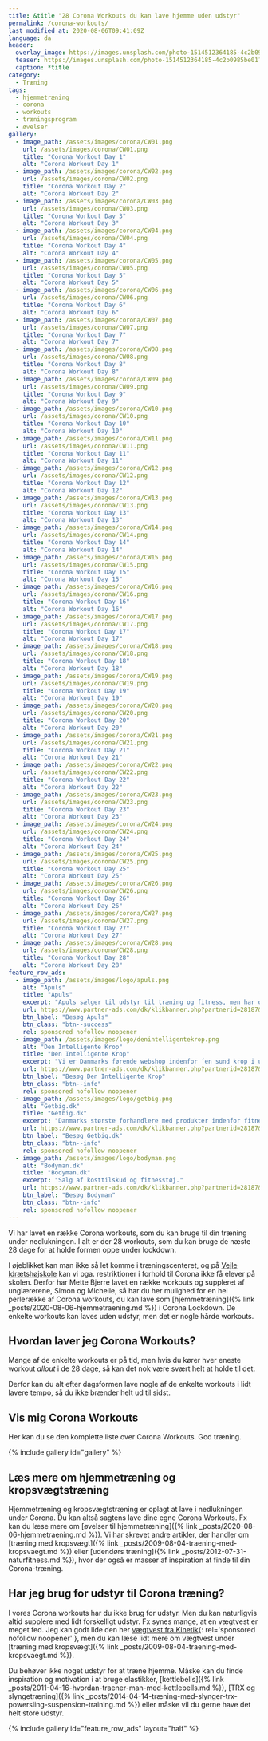 ```yaml
---
title: &title "28 Corona Workouts du kan lave hjemme uden udstyr"
permalink: /corona-workouts/
last_modified_at: 2020-08-06T09:41:09Z
language: da
header:
  overlay_image: https://images.unsplash.com/photo-1514512364185-4c2b0985be01?ixlib=rb-1.2.1&ixid=eyJhcHBfaWQiOjEyMDd9&auto=format&fit=crop&w=1900&q=5
  teaser: https://images.unsplash.com/photo-1514512364185-4c2b0985be01?ixlib=rb-1.2.1&ixid=eyJhcHBfaWQiOjEyMDd9&auto=format&fit=crop&w=400&q=5
  caption: *title
category:
  - Træning
tags:
  - hjemmetræning
  - corona
  - workouts
  - træningsprogram
  - øvelser
gallery:
  - image_path: /assets/images/corona/CW01.png
    url: /assets/images/corona/CW01.png
    title: "Corona Workout Day 1"
    alt: "Corona Workout Day 1"
  - image_path: /assets/images/corona/CW02.png
    url: /assets/images/corona/CW02.png
    title: "Corona Workout Day 2"
    alt: "Corona Workout Day 2"
  - image_path: /assets/images/corona/CW03.png
    url: /assets/images/corona/CW03.png
    title: "Corona Workout Day 3"
    alt: "Corona Workout Day 3"
  - image_path: /assets/images/corona/CW04.png
    url: /assets/images/corona/CW04.png
    title: "Corona Workout Day 4"
    alt: "Corona Workout Day 4"
  - image_path: /assets/images/corona/CW05.png
    url: /assets/images/corona/CW05.png
    title: "Corona Workout Day 5"
    alt: "Corona Workout Day 5"
  - image_path: /assets/images/corona/CW06.png
    url: /assets/images/corona/CW06.png
    title: "Corona Workout Day 6"
    alt: "Corona Workout Day 6"
  - image_path: /assets/images/corona/CW07.png
    url: /assets/images/corona/CW07.png
    title: "Corona Workout Day 7"
    alt: "Corona Workout Day 7"
  - image_path: /assets/images/corona/CW08.png
    url: /assets/images/corona/CW08.png
    title: "Corona Workout Day 8"
    alt: "Corona Workout Day 8"
  - image_path: /assets/images/corona/CW09.png
    url: /assets/images/corona/CW09.png
    title: "Corona Workout Day 9"
    alt: "Corona Workout Day 9"
  - image_path: /assets/images/corona/CW10.png
    url: /assets/images/corona/CW10.png
    title: "Corona Workout Day 10"
    alt: "Corona Workout Day 10"
  - image_path: /assets/images/corona/CW11.png
    url: /assets/images/corona/CW11.png
    title: "Corona Workout Day 11"
    alt: "Corona Workout Day 11"
  - image_path: /assets/images/corona/CW12.png
    url: /assets/images/corona/CW12.png
    title: "Corona Workout Day 12"
    alt: "Corona Workout Day 12"
  - image_path: /assets/images/corona/CW13.png
    url: /assets/images/corona/CW13.png
    title: "Corona Workout Day 13"
    alt: "Corona Workout Day 13"
  - image_path: /assets/images/corona/CW14.png
    url: /assets/images/corona/CW14.png
    title: "Corona Workout Day 14"
    alt: "Corona Workout Day 14"
  - image_path: /assets/images/corona/CW15.png
    url: /assets/images/corona/CW15.png
    title: "Corona Workout Day 15"
    alt: "Corona Workout Day 15"
  - image_path: /assets/images/corona/CW16.png
    url: /assets/images/corona/CW16.png
    title: "Corona Workout Day 16"
    alt: "Corona Workout Day 16"
  - image_path: /assets/images/corona/CW17.png
    url: /assets/images/corona/CW17.png
    title: "Corona Workout Day 17"
    alt: "Corona Workout Day 17"
  - image_path: /assets/images/corona/CW18.png
    url: /assets/images/corona/CW18.png
    title: "Corona Workout Day 18"
    alt: "Corona Workout Day 18"
  - image_path: /assets/images/corona/CW19.png
    url: /assets/images/corona/CW19.png
    title: "Corona Workout Day 19"
    alt: "Corona Workout Day 19"
  - image_path: /assets/images/corona/CW20.png
    url: /assets/images/corona/CW20.png
    title: "Corona Workout Day 20"
    alt: "Corona Workout Day 20"
  - image_path: /assets/images/corona/CW21.png
    url: /assets/images/corona/CW21.png
    title: "Corona Workout Day 21"
    alt: "Corona Workout Day 21"
  - image_path: /assets/images/corona/CW22.png
    url: /assets/images/corona/CW22.png
    title: "Corona Workout Day 22"
    alt: "Corona Workout Day 22"
  - image_path: /assets/images/corona/CW23.png
    url: /assets/images/corona/CW23.png
    title: "Corona Workout Day 23"
    alt: "Corona Workout Day 23"
  - image_path: /assets/images/corona/CW24.png
    url: /assets/images/corona/CW24.png
    title: "Corona Workout Day 24"
    alt: "Corona Workout Day 24"
  - image_path: /assets/images/corona/CW25.png
    url: /assets/images/corona/CW25.png
    title: "Corona Workout Day 25"
    alt: "Corona Workout Day 25"
  - image_path: /assets/images/corona/CW26.png
    url: /assets/images/corona/CW26.png
    title: "Corona Workout Day 26"
    alt: "Corona Workout Day 26"
  - image_path: /assets/images/corona/CW27.png
    url: /assets/images/corona/CW27.png
    title: "Corona Workout Day 27"
    alt: "Corona Workout Day 27"
  - image_path: /assets/images/corona/CW28.png
    url: /assets/images/corona/CW28.png
    title: "Corona Workout Day 28"
    alt: "Corona Workout Day 28"
feature_row_ads:
  - image_path: /assets/images/logo/apuls.png
    alt: "Apuls"
    title: "Apuls"
    excerpt: "Apuls sælger til udstyr til træning og fitness, men har også et stort udvalg indenfor vinter, sport, pleje, vand, wellness, kosttilskud m.v."
    url: https://www.partner-ads.com/dk/klikbanner.php?partnerid=28187&bannerid=39091
    btn_label: "Besøg Apuls"
    btn_class: "btn--success"
    rel: sponsored nofollow noopener
  - image_path: /assets/images/logo/denintelligentekrop.png
    alt: "Den Intelligente Krop"
    title: "Den Intelligente Krop"
    excerpt: "Vi er Danmarks førende webshop indenfor ´en sund krop i udvikling´. Vi har langt det meste indenfor træningsudstyr til Pilates, yoga, crossfit osv."
    url: https://www.partner-ads.com/dk/klikbanner.php?partnerid=28187&bannerid=38484
    btn_label: "Besøg Den Intelligente Krop"
    btn_class: "btn--info"
    rel: sponsored nofollow noopener
  - image_path: /assets/images/logo/getbig.png
    alt: "Getbig.dk"
    title: "Getbig.dk"
    excerpt: "Danmarks største forhandlere med produkter indenfor fitnessbranchen. Vi er kendt for gode priser og god kvalitet, og gør både i kosttilskud som proteinpulver, kreatin og weightgainer samt i fitness udstyr ex. kettlebells, håndvægte mv."
    url: https://www.partner-ads.com/dk/klikbanner.php?partnerid=28187&bannerid=21411
    btn_label: "Besøg Getbig.dk"
    btn_class: "btn--info"
    rel: sponsored nofollow noopener
  - image_path: /assets/images/logo/bodyman.png
    alt: "Bodyman.dk"
    title: "Bodyman.dk"
    excerpt: "Salg af kosttilskud og fitnesstøj."
    url: https://www.partner-ads.com/dk/klikbanner.php?partnerid=28187&bannerid=20604
    btn_label: "Besøg Bodyman"
    btn_class: "btn--info"
    rel: sponsored nofollow noopener
---
```


Vi har lavet en række Corona workouts, som du kan bruge til din træning under nedlukningen. I alt er der 28 workouts, som du kan bruge de næste 28 dage for at holde formen oppe under lockdown.

I øjeblikket kan man ikke så let komme i træningscenteret, og på [Vejle Idrætshøjskole](https://www.vih.dk/) kan vi pga. restriktioner i forhold til Corona ikke få elever på skolen. Derfor har Mette Bjerre lavet en række workouts og suppleret af unglærerene, Simon og Michelle, så har du her mulighed for en hel perlerække af Corona workouts, du kan lave som [hjemmetræning]({% link _posts/2020-08-06-hjemmetraening.md %}) i Corona Lockdown. De enkelte workouts kan laves uden udstyr, men det er nogle hårde workouts.

## Hvordan laver jeg Corona Workouts?

Mange af de enkelte workouts er på tid, men hvis du kører hver eneste workout _allout_ i de 28 dage, så kan det nok være svært helt at holde til det.

Derfor kan du alt efter dagsformen lave nogle af de enkelte workouts i lidt lavere tempo, så du ikke brænder helt ud til sidst.

## Vis mig Corona Workouts

Her kan du se den komplette liste over Corona Workouts. God træning.

{% include gallery id="gallery" %}

## Læs mere om hjemmetræning og kropsvægtstræning

Hjemmetræning og kropsvægtstræning er oplagt at lave i nedlukningen under Corona. Du kan altså sagtens lave dine egne Corona Workouts. Fx kan du læse mere om [øvelser til hjemmetræning]({% link _posts/2020-08-06-hjemmetraening.md %}). Vi har skrevet andre artikler, der handler om [træning med kropsvægt]({% link _posts/2009-08-04-traening-med-kropsvaegt.md %}) eller [udendørs træning]({% link _posts/2012-07-31-naturfitness.md %}), hvor der også er masser af inspiration at finde til din Corona-træning.

## Har jeg brug for udstyr til Corona træning?

I vores Corona workouts har du ikke brug for udstyr. Men du kan naturligvis altid supplere med lidt forskelligt udstyr. Fx synes mange, at en vægtvest er meget fed. Jeg kan godt lide den her [vægtvest fra Kinetik](https://www.partner-ads.com/dk/klikbanner.php?partnerid=28187&bannerid=67046&htmlurl=https://kinetikshop.dk/products/kinetik-vx1-vaegtvest){: rel='sponsored nofollow noopener' }, men du kan læse lidt mere om vægtvest under [træning med kropsvægt]({% link _posts/2009-08-04-traening-med-kropsvaegt.md %}).

Du behøver ikke noget udstyr for at træne hjemme. Måske kan du finde inspiration og motivation i at bruge elastikker, [kettlebells]({% link _posts/2011-04-16-hvordan-traener-man-med-kettlebells.md %}), [TRX og slyngetræning]({% link _posts/2014-04-14-træning-med-slynger-trx-powersling-suspension-training.md %}) eller måske vil du gerne have det helt store udstyr.

{% include gallery id="feature_row_ads" layout="half" %}
